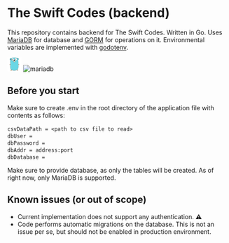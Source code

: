 # The Swift Codes (backend)
This repository contains backend for The Swift Codes.
Written in Go. Uses [MariaDB](https://github.com/mariadb) for database and [GORM](https://gorm.io/) for operations on it.
Environmental variables are implemented with [godotenv](https://github.com/joho/godotenv).

<img src="https://raw.githubusercontent.com/devicons/devicon/master/icons/go/go-original.svg" alt="go" width="32" height="32"/> <img src="https://www.vectorlogo.zone/logos/mariadb/mariadb-icon.svg" alt="mariadb" width="32" height="32"/>

## Before you start
Make sure to create .env in the root directory of the application file with contents as follows:
```
csvDataPath = <path to csv file to read>
dbUser =
dbPassword =
dbAddr = address:port
dbDatabase =
```
Make sure to provide database, as only the tables will be created. As of right now, only MariaDB is supported.

## Known issues (or out of scope)
- Current implementation does not support any authentication. ⚠️
- Code performs automatic migrations on the database. This is not an issue per se, but should not be enabled in
  production environment.
